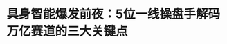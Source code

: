 <!DOCTYPE html>
<html lang="zh-CN">

<head>
    
<title>具身智能爆发前夜：5位一线操盘手解码万亿赛道的三大关键点_腾讯新闻</title>
<meta name="keywords" content="机器人,工业机器人,人形机器人,黄仁勋,智能,王光熙,操盘手,一线">
<meta name="description" content="图源：视觉中国      文丨雅萱       编辑丨叶锦言      出品丨深网·腾讯新闻小满工作室      “物理AI和机器人正在飞速发展，可能会成为规模最大的产业。一切的核心挑战跟之前类似：....">
<meta name="author" content="腾讯网">
<meta name="copyright" content="Copyright 1998 - 2025 Tencent. All Rights Reserved">
<meta property="og:type" content="news" />

<meta property="og:title" content="具身智能爆发前夜：5位一线操盘手解码万亿赛道的三大关键点_腾讯新闻" />
<meta property="og:description" content="图源：视觉中国      文丨雅萱       编辑丨叶锦言      出品丨深网·腾讯新闻小满工作室      “物理AI和机器人正在飞速发展，可能会成为规模最大的产业。一切的核心挑战跟之前类似：...." />
<meta property="og:url" content="https://news.qq.com/rain/a/20250516A05CB400" />
<meta property="og:image" content="https://inews.gtimg.com/om_ls/OwImk4WkJWl9ZkTPKts6xFQFGcUEDyzr08S1657XvaFCEAA_640330/0" />
<meta property="article:author" content="深网" />
<meta property="article:published_time" content="2025-05-16 14:26:45" />
<meta property="category" content="tech" />

<meta name="baidu-site-verification" content="jJeIJ5X7pP" />
    <meta charset="utf-8" />
<meta http-equiv="X-UA-Compatible" content="IE=Edge" />
<meta name="viewport" content="width=device-width, initial-scale=1, shrink-to-fit=no" />
<link rel="dns-prefetch" href="mat1.gtimg.com">
<link rel="dns-prefetch" href="i.news.qq.com">
<link rel="shortcut icon" href="https://mat1.gtimg.com/qqcdn/qqindex2021/favicon.ico">
<script nomodule="true" src="https://mat1.gtimg.com/qqcdn/qqindex2021/common-static/20240515201444/core3-37-1.min.js"></script>
<script>
  try {
    if (!window.IntersectionObserver) {
      var observerScript = document.createElement('script');
      observerScript.src = "https://mat1.gtimg.com/qqcdn/qqindex2021/common-static/20241024141058/intersection-observer-polyfill.js";
      document.head.appendChild(observerScript);
    }
  } catch (error) {}
</script>

<script>
  try {
    if (!Element.prototype.scrollTo) {
      var scrollScript = document.createElement('script');
      scrollScript.src = "https://mat1.gtimg.com/qqcdn/qqindex2021/common-static/20241025153001/scroll-behavior-polyfill.js";
      document.head.appendChild(scrollScript);
    }
  } catch (error) {}
</script>
<script>
  try {
    if ('scrollRestoration' in window.history) {
      window.history.scrollRestoration = 'manual';
    }
    window.isPcClient = Boolean(window.electron) && (
      window.navigator.userAgent.indexOf('pc-client') > 0 ||
      window.navigator.userAgent.indexOf('TencentNews') > 0
    );
  } catch {}
</script>
<script>
  try {
    if (window.isPcClient) {
      var bodyStyle = document.createElement('style');
      bodyStyle.innerText = 'body{ zoom: 0.95 }';
      document.head.appendChild(bodyStyle);
    }
  } catch {}
</script>
<script>
  window.DATA = {"url":"https://view.inews.qq.com/a/20250516A05CB400","article_id":"20250516A05CB400","article_type":"0","title":"具身智能爆发前夜：5位一线操盘手解码万亿赛道的三大关键点","desc":"图源：视觉中国      文丨雅萱       编辑丨叶锦言      出品丨深网·腾讯新闻小满工作室      “物理AI和机器人正在飞速发展，可能会成为规模最大的产业。一切的核心挑战跟之前类似：....","iNewsRecommendLevel":1,"abstract":"图源：视觉中国      文丨雅萱       编辑丨叶锦言      出品丨深网·腾讯新闻小满工作室      “物理AI和机器人正在飞速发展，可能会成为规模最大的产业。一切的核心挑战跟之前类似：....","catalog1":"tech","ad_channel_sign":"tech","introduction":"","media":"深网","media_id":"5157372","pubtime":"2025-05-16 14:26:45","comment_id":"8412303414","political":0,"cmsId":"20250516A05CB400","cms_id":"20250516A05CB400","closeAllAd":0,"closeAllFavorite":false,"originContent":{"directory":{"ai_list":[{"desc":"具身智能的发展与挑战","link":"AIPOS_0"},{"desc":"触觉感知的重要性","link":"AIPOS_1"},{"desc":"具身智能的市场前景","link":"AIPOS_2"},{"desc":"具身智能的发展阶段","link":"AIPOS_3"}],"enable":1,"list":null},"text":"\u003cdiv class=\"rich_media_content\"\u003e\u003cp style=\"text-align: center\"\u003e\u003cspan style=\"display: inline-block; max-width: 100%\" data-widget=\"image\"\u003e\u003c!--IMG_0--\u003e\u003cspan style=\"color: #999; display: block; font-size: 12px; line-height: 18px; text-align: center; word-wrap: break-word\"\u003e图源：视觉中国\u003c/span\u003e\u003c/span\u003e\u003c/p\u003e\u003csection style=\"background-color: rgb(255, 255, 255); color: rgba(0, 0, 0, 0.9); font-size: 17px; letter-spacing: 0.544px; margin: 0px; max-width: 100%; outline: 0px; padding: 0px; text-align: justify; text-wrap: wrap\" data-exeditor-arbitrary-box=\"wrap\"\u003e\u003csection style=\"background-color: transparent; color: rgb(34, 34, 34); letter-spacing: 0.544px; margin: 0px; max-width: 100%; outline: 0px; padding: 0px; text-align: center\" data-exeditor-arbitrary-box=\"wrap\"\u003e\u003cp style=\"text-align: justify\"\u003e文丨雅萱  \u003c/p\u003e\u003cp style=\"text-align: justify\"\u003e编辑丨叶锦言\u003c/p\u003e\u003cp style=\"text-align: justify\"\u003e出品丨深网·腾讯新闻小满工作室\u003c/p\u003e\u003c/section\u003e\u003cp style=\"text-align: justify\"\u003e\u003c/p\u003e\u003cp style=\"text-align: justify\"\u003e“物理AI和机器人正在飞速发展，可能会成为规模最大的产业。一切的核心挑战跟之前类似：数据从哪来、模型架构是什么、以及如何做扩展（scaling）。”英伟达CEO黄仁勋在GTC2025年度技术大会上再次将机器人作为重点进行阐述。\u003c/p\u003e\u003c/section\u003e\u003cp style=\"text-align: justify\"\u003e此前，马斯克在今年3月透露，特斯拉已在弗里蒙特工厂的试点产线上生产擎天柱（Optimus）机器人，今年的生产目标是制造5000台Optimus。\u003c/p\u003e\u003cp style=\"text-align: justify\"\u003e而在国内，“\u003c!--VERTICAL_CARD_BEGIN_0--\u003e具身智能\u003c!--VERTICAL_CARD_END_0--\u003e”首次被写入政府工作报告；在融资层面，有数据显示，截至3月26日，我国具身智能领域年内共发生投融资事件42起，投资金额共计42.21亿元。\u003c/p\u003e\u003cp style=\"text-align: justify\"\u003e戴盟机器人联合创始人与首席科学家王煜、黑芝麻智能CMO杨宇欣、星海图创始人CEO高继扬、逐际动力联合创始人COO 张力、联想集团副总裁、联想创投管理合伙人王光熙等在近日联想创新科技大会“具身智能与智能驾驶技术创新论坛”上，分享了他们对具身智能智能泛化、触觉感知、数据边际成本、场景落地等观点。\u003c!--MID_AD_0--\u003e\u003c!--EOP_0--\u003e\u003c/p\u003e\u003c!--MID_ARTICLE_AD_0--\u003e\u003c!--PARAGRAPH_0--\u003e\u003cp style=\"text-align: justify\"\u003e\u003cstrong\u003e\u003c!--AIPOS_0--\u003e具身智能最大的难点是操作\u003c/strong\u003e\u003c/p\u003e\u003cp style=\"text-align: justify\"\u003e人形机器人仅是具身智能的一个细分赛道，与传统的工业机器人和服务机器人相比，这一轮的人形机器人浪潮的重点不是机械化和自动化，而是智能泛化和通用人工智能。\u003c/p\u003e\u003cp style=\"text-align: justify\"\u003e除本体（硬件）外，具身智能还涉及数据、算法、算力等技术要素。王光熙阐述，“过去一年里，具身智能在数据采集方面已经不再局限于单一来源，而是融合了真实环境的数据、模拟仿真数据、视频等多种信息；在算法方面，除了模仿学习、强化学习、sim2real（从模拟到现实）等方法外，行业现在也开始尝试用端到端的大模型来驱动机器人学习和决策。”\u003c!--MID_AD_1--\u003e\u003c!--EOP_1--\u003e\u003c/p\u003e\u003c!--MID_ARTICLE_AD_1--\u003e\u003c!--PARAGRAPH_1--\u003e\u003cp style=\"text-align: justify\"\u003e“这些底层技术的发展，归根结底是要具身智能实现导航、移动、操作这些重要功能。”王光熙说。\u003c/p\u003e\u003cp style=\"text-align: justify\"\u003e在导航方面，目前行业的重点是打破传统的遥控操作方式，让机器人具备空间感知和自主规划的能力。在移动上，过去的人形机器人在复杂地形中保持高动态平衡是个难题，而今天在限定场景下的移动技术已经有了长足进步。\u003c/p\u003e\u003cp style=\"text-align: justify\"\u003e“操作是这一轮具身智能发展中最关键、最具挑战性的变量，与整个系统的智能化水平密切相关，但目前来看，它仍然是整个体系中最不成熟的部分。”王光熙判断。\u003c/p\u003e\u003cp style=\"text-align: justify\"\u003e首先，操作能力是机器人真正“动手干活”的核心，它不仅依赖于硬件设计，还需要算法、感知、控制等多方面的协同，是整个系统智能化水平的集中体现。\u003c/p\u003e\u003cp style=\"text-align: justify\"\u003e其次，与导航和移动等能力相比，目前具身智能在复杂环境中实现精细、灵活的操作仍是行业短板。整体来看，机器人在真实场景中完成多样化任务的能力还远未达到实用化、规模化水平。\u003c/p\u003e\u003cp style=\"text-align: justify\"\u003e最后，具身智能的操作能力需要有大量高质量的数据来训练智能系统，而现实中采集这些数据成本高、效率低。因此像跨维智能这样借助sim2real仿真技术生成训练数据，成为一种关键解决方案。\u003c/p\u003e\u003cp style=\"text-align: justify\"\u003e王光熙认为，下一阶段的具身智能将更多地采用端到端的大模型驱动，并有机会在特定的商业场景（TOB）中得到应用。比如，国内外头部具身智能企业纷纷尝试进入各大车厂做人机协同的POC（概念验证）。\u003c/p\u003e\u003cp style=\"text-align: justify\"\u003e在TOC端场景中，未来具身智能不仅要提高操作的泛化性，还要拆解复杂任务。“未来的具身智能将基于世界模型，发展出全面理解并交互物理世界的智能体（agent），这样我们才能迎来具身通用人工智能（\u003c!--VERTICAL_CARD_BEGIN_1--\u003eAGI\u003c!--VERTICAL_CARD_END_1--\u003e）与人类共同生活的新时代。”王光熙说。\u003c/p\u003e\u003cp style=\"text-align: justify\"\u003e\u003cstrong\u003e\u003c!--AIPOS_1--\u003e触觉感知是解锁操作能力的基础\u003c/strong\u003e\u003c/p\u003e\u003cp style=\"text-align: justify\"\u003e“人的运动和操作主要由大脑控制，其中最关键的器官是脸和手的协调。因此，对于机器人来说，拥有灵活的手部操作能力极为重要。人形机器人要想模仿人类的操作，基础就是具备灵巧手。”戴盟机器人联合创始人兼首席科学家王煜解释道。\u003c/p\u003e\u003cp style=\"text-align: justify\"\u003e王煜以电子产品的制造举例。电子产品制造前道工序高度自动化，但后道封装等环节仍需工人柔性处理，在这个过程中，工人依靠手指接触物体时的触感、力度和形变来完成精细操作。\u003c/p\u003e\u003cp style=\"text-align: justify\"\u003e因此，对人形机器人来说，获取触觉和力的信息非常关键。王煜认为，视触觉传感器是获取真实操作数据的重要硬件支持。“要获得真实的操作数据并不容易。我们可以通过手套和外骨骼来捕捉手部的运动数据，但如果要获取手部在操作时的触觉和力度信息，则需要依赖触觉传感器。”\u003c/p\u003e\u003cp style=\"text-align: justify\"\u003e黑芝麻智能CMO杨宇欣也认同传感器是具身智能发展的关键这一观点。“自动驾驶和具身智能本质上是一体两面。在端到端大模型的演进中，增加传感器的输入参数维度和输出指令维度就能实现从自动驾驶向具身智能的延伸。”\u003c/p\u003e\u003cp style=\"text-align: justify\"\u003e不过在杨宇欣看来，现在具身智能行业发展还处于早期，行业还在探索智能泛化的边界。\u003c/p\u003e\u003cp style=\"text-align: justify\"\u003e“行业普遍认为具身智能行业像2018年的智驾，我没有那么乐观，我觉得像2015年—2016年的智驾行业。在本体方面，具身智能很多关键零部件的技术边界探索还未完成，比如具身要实现不同数据的输入、传感器能力边界等。在算法和模型方面，现在具身智能的模型能否支撑所有数据输出输入、世界模式能否帮助具身真正解决问题，这都在探索中。”\u003c!--MID_AD_2--\u003e\u003c!--EOP_2--\u003e\u003c/p\u003e\u003c!--MID_ARTICLE_AD_2--\u003e\u003c!--PARAGRAPH_2--\u003e\u003cp style=\"text-align: justify\"\u003e对于目前不少车企和智驾公司入局具身智能领域，杨宇欣表示，鉴于当前机器人供应链与汽车行业高度重叠，一些车企涉足机器人领域在可预见的范围内。\u003c/p\u003e\u003cp style=\"text-align: justify\"\u003e“汽车行业的市场容量存在明显的上限，全球年销量约为8000万至1亿辆，这一数字很难实现进一步的增长。面对此现状，探索新的发展方向是必然选择。而机器人产业被视为下一个关键增长点，我们预测，在未来5到10年间，机器人的年需求量将是汽车行业的10倍。”\u003c/p\u003e\u003cp style=\"text-align: justify\"\u003e\u003cstrong\u003e\u003c!--AIPOS_2--\u003e具身智能是未来十年最大的一次科技革命\u003c/strong\u003e\u003c/p\u003e\u003cp style=\"text-align: justify\"\u003e在逐际动力联合创始人COO张力看来，具身智能是未来十年最大的一次科技革命，会像自动驾驶一样落地在具体场景中，但目前机器人更多应用的领域是四具：玩具、展具、教具和科研工具，真正作为行业应用工具比较少。\u003c/p\u003e\u003cp style=\"text-align: justify\"\u003e\u003c!--AIPOS_3--\u003e张力在现场从本体、小脑、大脑三个方面解析目前具身智能的发展阶段。\u003c/p\u003e\u003cp style=\"text-align: justify\"\u003e在本体方面，关节数量是机器人任务能力的物理基础，行业通常将身高1.5米以上的人形机器人定义为全尺寸机器人。然而，由于人形机器人越高，对算法和控制的要求也越高，目前市场上1.2米、1.3米及以下的小型机器人更为常见，全尺寸机器人的出货量相对较少。\u003c/p\u003e\u003cp style=\"text-align: justify\"\u003e在小脑方面，自从ChatGPT引发大语言模型热潮以来，机器人“学走路”的本事突飞猛进。通过强化学习等算法，机器人现在能快速适应如碎石路、斜坡等复杂地形。但目前大部分机器人的小脑能力主要体现在展具功能上。要在物理世界完成更多的任务需要在移动中的操作，比如推门、拉门、搬运东西等，这就对重心控制提出挑战。所以，现在具身对小脑的考验集中在大负载的运动控制能力上。\u003c!--MID_AD_3--\u003e\u003c!--EOP_3--\u003e\u003c/p\u003e\u003c!--MID_ARTICLE_AD_3--\u003e\u003c!--PARAGRAPH_3--\u003e\u003cp style=\"text-align: justify\"\u003e目前具身智能最大的挑战在于“大脑”——也就是控制它的算法和模型。\u003c/p\u003e\u003cp style=\"text-align: justify\"\u003e此外，具身智能行业都在思考一个问题：怎么用更少的数据，让机器人学会更多、更强的操作能力？星海图创始人兼CEO高继扬提出了一个关键衡量指标——学习新任务的边际成本。通俗点说，即每次教机器人做一件新事情，需要多少数据、花多少钱、费多少时间。\u003c/p\u003e\u003cp style=\"text-align: justify\"\u003e现阶段的具身智能产品在性能上主要体现在三个方面：速度、精度和泛化能力。其中，泛化能力是当前发展的重点，它指的是机器人能否把学到的能力应用到新的场景和任务中。而这种能力的提升，本质上遵循“Scaling Law”的过程。\u003c/p\u003e\u003cp style=\"text-align: justify\"\u003e高继扬举例说，现在机器人学一个新动作，大概需要200到300条数据。如果未来我们能在算法、模型和数据效率上取得突破，这个数字有没有可能降到50条、30条，甚至像人类一样只需要两三条示范数据就能掌握新技能，这正是降低“学习边际成本”的目标所在，也是推动机器人走向规模化落地的关键。\u003c!--MID_AD_4--\u003e\u003c!--EOP_4--\u003e\u003c/p\u003e\u003c!--MID_ARTICLE_AD_4--\u003e\u003c!--PARAGRAPH_4--\u003e\u003cdiv powered-by=\"qqnews_ex-editor\"\u003e\u003c/div\u003e\u003cstyle\u003e.rich_media_content{--news-tabel-th-night-color: #444444;--news-font-day-color: #333;--news-font-night-color: #d9d9d9;--news-bottom-distance: 22px}.rich_media_content p:not([data-exeditor-arbitrary-box=image-box]){letter-spacing:.5px;line-height:30px;margin-bottom:var(--news-bottom-distance);word-wrap:break-word}.rich_media_content{color:var(--news-font-day-color);font-size:18px}@media(prefers-color-scheme:dark){body:not([data-weui-theme=light]):not([dark-mode-disable=true]) .rich_media_content p:not([data-exeditor-arbitrary-box=image-box]){letter-spacing:.5px;line-height:30px;margin-bottom:var(--news-bottom-distance);word-wrap:break-word}body:not([data-weui-theme=light]):not([dark-mode-disable=true]) .rich_media_content{color:var(--news-font-night-color)}}.data_color_scheme_dark .rich_media_content p:not([data-exeditor-arbitrary-box=image-box]){letter-spacing:.5px;line-height:30px;margin-bottom:var(--news-bottom-distance);word-wrap:break-word}.data_color_scheme_dark .rich_media_content{color:var(--news-font-night-color)}.data_color_scheme_dark .rich_media_content{font-size:18px}.rich_media_content p[data-exeditor-arbitrary-box=image-box]{margin-bottom:11px}.rich_media_content\u003ediv:not(.qnt-video),.rich_media_content\u003esection{margin-bottom:var(--news-bottom-distance)}.rich_media_content hr{margin-bottom:var(--news-bottom-distance)}.rich_media_content .link_list{margin:0;margin-top:20px;min-height:0!important}.rich_media_content blockquote{background:#f9f9f9;border-left:6px solid #ccc;margin:1.5em 10px;padding:.5em 10px}.rich_media_content blockquote p{margin-bottom:0!important}.data_color_scheme_dark .rich_media_content blockquote{background:#323232}@media(prefers-color-scheme:dark){body:not([data-weui-theme=light]):not([dark-mode-disable=true]) .rich_media_content blockquote{background:#323232}}.rich_media_content ol[data-ex-list]{--ol-start: 1;--ol-list-style-type: decimal;list-style-type:none;counter-reset:olCounter calc(var(--ol-start,1) - 1);position:relative}.rich_media_content ol[data-ex-list]\u003eli\u003e:first-child::before{content:counter(olCounter,var(--ol-list-style-type)) '. ';counter-increment:olCounter;font-variant-numeric:tabular-nums;display:inline-block}.rich_media_content ul[data-ex-list]{--ul-list-style-type: circle;list-style-type:none;position:relative}.rich_media_content ul[data-ex-list].nonUnicode-list-style-type\u003eli\u003e:first-child::before{content:var(--ul-list-style-type) ' ';font-variant-numeric:tabular-nums;display:inline-block;transform:scale(0.5)}.rich_media_content ul[data-ex-list].unicode-list-style-type\u003eli\u003e:first-child::before{content:var(--ul-list-style-type) ' ';font-variant-numeric:tabular-nums;display:inline-block;transform:scale(0.8)}.rich_media_content ol:not([data-ex-list]){padding-left:revert}.rich_media_content ul:not([data-ex-list]){padding-left:revert}.rich_media_content table{display:table;border-collapse:collapse;margin-bottom:var(--news-bottom-distance)}.rich_media_content table th,.rich_media_content table td{word-wrap:break-word;border:1px solid #ddd;white-space:nowrap;padding:2px 5px}.rich_media_content table th{font-weight:700;background-color:#f0f0f0;text-align:left}.rich_media_content table p{margin-bottom:0!important}.data_color_scheme_dark .rich_media_content table th{background:var(--news-tabel-th-night-color)}@media(prefers-color-scheme:dark){body:not([data-weui-theme=light]):not([dark-mode-disable=true]) .rich_media_content table th{background:var(--news-tabel-th-night-color)}}.rich_media_content .qqnews_image_desc,.rich_media_content p[type=om-image-desc]{line-height:20px!important;text-align:center!important;font-size:14px!important;color:#666!important}.rich_media_content div[data-exeditor-arbitrary-box=wrap]:not([data-exeditor-arbitrary-box-special-style]){max-width:100%}.rich_media_content .qqnews-content{--wmfont: 0;--wmcolor: transparent;font-size:var(--wmfont);color:var(--wmcolor);line-height:var(--wmfont)!important;margin-bottom:var(--wmfont)!important}.rich_media_content .qqnews_sign_emphasis{background:#f7f7f7}.rich_media_content .qqnews_sign_emphasis ol{word-wrap:break-word;border:none;color:#5c5c5c;line-height:28px;list-style:none;margin:14px 0 6px;padding:16px 15px 4px}.rich_media_content .qqnews_sign_emphasis p{margin-bottom:12px!important}.rich_media_content .qqnews_sign_emphasis ol\u003eli\u003ep{padding-left:30px}.rich_media_content .qqnews_sign_emphasis ol\u003eli{list-style:none}.rich_media_content .qqnews_sign_emphasis ol\u003eli\u003ep:first-child::before{margin-left:-30px;content:counter(olCounter,decimal) ''!important;counter-increment:olCounter!important;font-variant-numeric:tabular-nums!important;background:#37f;border-radius:2px;color:#fff;font-size:15px;font-style:normal;text-align:center;line-height:18px;width:18px;height:18px;margin-right:12px;position:relative;top:-1px}.data_color_scheme_dark .rich_media_content .qqnews_sign_emphasis{background:#262626}.data_color_scheme_dark .rich_media_content .qqnews_sign_emphasis ol\u003eli\u003ep{color:#a9a9a9}@media(prefers-color-scheme:dark){body:not([data-weui-theme=light]):not([dark-mode-disable=true]) .rich_media_content .qqnews_sign_emphasis{background:#262626}body:not([data-weui-theme=light]):not([dark-mode-disable=true]) .rich_media_content .qqnews_sign_emphasis ol\u003eli\u003ep{color:#a9a9a9}}.rich_media_content h1,.rich_media_content h2,.rich_media_content h3,.rich_media_content h4,.rich_media_content h5,.rich_media_content h6{margin-bottom:var(--news-bottom-distance);font-weight:700}.rich_media_content h1{font-size:20px}.rich_media_content h2,.rich_media_content h3{font-size:19px}.rich_media_content h4,.rich_media_content h5,.rich_media_content h6{font-size:18px}.rich_media_content li:empty{display:none}.rich_media_content ul,.rich_media_content ol{margin-bottom:var(--news-bottom-distance)}.rich_media_content div\u003ep:only-child{margin-bottom:0!important}.rich_media_content .cms-cke-widget-title-wrap p{margin-bottom:0!important}\u003c/style\u003e\u003c/div\u003e","version":"v2"},"originAttribute":{"IMG_0":{"bigOrigUrl":"https://inews.gtimg.com/news_bt/ODFCA1OsbPgT3DcljBSyqxUaIfh4cGUH8pr8-HkeYIIU4AA/0","compressUrl":"https://inews.gtimg.com/news_bt/ODFCA1OsbPgT3DcljBSyqxUaIfh4cGUH8pr8-HkeYIIU4AA/641","desc":"","fullPic":"1","height":441,"imgurl0":"https://inews.gtimg.com/news_bt/ODFCA1OsbPgT3DcljBSyqxUaIfh4cGUH8pr8-HkeYIIU4AA/0","imgurl1000":"https://inews.gtimg.com/news_bt/ODFCA1OsbPgT3DcljBSyqxUaIfh4cGUH8pr8-HkeYIIU4AA/1000","islong":0,"origUrl":"https://inews.gtimg.com/news_bt/ODFCA1OsbPgT3DcljBSyqxUaIfh4cGUH8pr8-HkeYIIU4AA/1000","size":1977,"style":"display: inline-block; max-width: 100%; width: 100%","thumb":"https://inews.gtimg.com/news_bt/ODFCA1OsbPgT3DcljBSyqxUaIfh4cGUH8pr8-HkeYIIU4AA_181x181s/0","url":"https://inews.gtimg.com/news_bt/ODFCA1OsbPgT3DcljBSyqxUaIfh4cGUH8pr8-HkeYIIU4AA/641","width":641},"VERTICAL_CARD_BEGIN_0":{"a_version":"21_android_7.4.57","desc":"具身智能","detail_url":"qqnews://article_9528?act=ai_chat\u0026vertical_card_type=ai\u0026vertical_card_desc=%E5%85%B7%E8%BA%AB%E6%99%BA%E8%83%BD\u0026a_version=21_android_7.4.57\u0026i_version=11.0_qqnews_7.4.70","i_version":"11.0_qqnews_7.4.70","previous_context":"年度技术大会上再次将机器人作为重点进行阐述。此前，马斯克在今年3月透露，特斯拉已在弗里蒙特工厂的试点产线上生产擎天柱（Optimus）机器人，今年的生产目标是制造5000台Optimus。而在国内，“","subsequent_context":"”首次被写入政府工作报告；在融资层面，有数据显示，截至3月26日，我国具身智能领域年内共发生投融资事件42起，投资金额共计42.21亿元。戴盟机器人联合创始人与首席科学家王煜、黑芝麻智能CMO杨宇欣、","type":"ai","url":"qqnews://article_9528?act=ai_chat\u0026vertical_card_type=ai\u0026vertical_card_desc=%E5%85%B7%E8%BA%AB%E6%99%BA%E8%83%BD\u0026jumpinfo=%7B%22scene%22%3A%22algo_scribe_words%22%2C%22sentence%22%3A%22%E5%85%B7%E8%BA%AB%E6%99%BA%E8%83%BD%22%2C%22sentenceContext%22%3A%22%E5%B9%B4%E5%BA%A6%E6%8A%80%E6%9C%AF%E5%A4%A7%E4%BC%9A%E4%B8%8A%E5%86%8D%E6%AC%A1%E5%B0%86%E6%9C%BA%E5%99%A8%E4%BA%BA%E4%BD%9C%E4%B8%BA%E9%87%8D%E7%82%B9%E8%BF%9B%E8%A1%8C%E9%98%90%E8%BF%B0%E3%80%82%E6%AD%A4%E5%89%8D%EF%BC%8C%E9%A9%AC%E6%96%AF%E5%85%8B%E5%9C%A8%E4%BB%8A%E5%B9%B43%E6%9C%88%E9%80%8F%E9%9C%B2%EF%BC%8C%E7%89%B9%E6%96%AF%E6%8B%89%E5%B7%B2%E5%9C%A8%E5%BC%97%E9%87%8C%E8%92%99%E7%89%B9%E5%B7%A5%E5%8E%82%E7%9A%84%E8%AF%95%E7%82%B9%E4%BA%A7%E7%BA%BF%E4%B8%8A%E7%94%9F%E4%BA%A7%E6%93%8E%E5%A4%A9%E6%9F%B1%EF%BC%88Optimus%EF%BC%89%E6%9C%BA%E5%99%A8%E4%BA%BA%EF%BC%8C%E4%BB%8A%E5%B9%B4%E7%9A%84%E7%94%9F%E4%BA%A7%E7%9B%AE%E6%A0%87%E6%98%AF%E5%88%B6%E9%80%A05000%E5%8F%B0Optimus%E3%80%82%E8%80%8C%E5%9C%A8%E5%9B%BD%E5%86%85%EF%BC%8C%E2%80%9C%7B%E5%85%B7%E8%BA%AB%E6%99%BA%E8%83%BD%7D%E2%80%9D%E9%A6%96%E6%AC%A1%E8%A2%AB%E5%86%99%E5%85%A5%E6%94%BF%E5%BA%9C%E5%B7%A5%E4%BD%9C%E6%8A%A5%E5%91%8A%EF%BC%9B%E5%9C%A8%E8%9E%8D%E8%B5%84%E5%B1%82%E9%9D%A2%EF%BC%8C%E6%9C%89%E6%95%B0%E6%8D%AE%E6%98%BE%E7%A4%BA%EF%BC%8C%E6%88%AA%E8%87%B33%E6%9C%8826%E6%97%A5%EF%BC%8C%E6%88%91%E5%9B%BD%E5%85%B7%E8%BA%AB%E6%99%BA%E8%83%BD%E9%A2%86%E5%9F%9F%E5%B9%B4%E5%86%85%E5%85%B1%E5%8F%91%E7%94%9F%E6%8A%95%E8%9E%8D%E8%B5%84%E4%BA%8B%E4%BB%B642%E8%B5%B7%EF%BC%8C%E6%8A%95%E8%B5%84%E9%87%91%E9%A2%9D%E5%85%B1%E8%AE%A142.21%E4%BA%BF%E5%85%83%E3%80%82%E6%88%B4%E7%9B%9F%E6%9C%BA%E5%99%A8%E4%BA%BA%E8%81%94%E5%90%88%E5%88%9B%E5%A7%8B%E4%BA%BA%E4%B8%8E%E9%A6%96%E5%B8%AD%E7%A7%91%E5%AD%A6%E5%AE%B6%E7%8E%8B%E7%85%9C%E3%80%81%E9%BB%91%E8%8A%9D%E9%BA%BB%E6%99%BA%E8%83%BDCMO%E6%9D%A8%E5%AE%87%E6%AC%A3%E3%80%81%22%2C%22source%22%3A%22article_sharepage_scribewords%22%7D","urls":{"qqcom":{"pc_url":"qqnews://article_9528?act=ai_chat\u0026vertical_card_type=ai\u0026vertical_card_desc=%E5%85%B7%E8%BA%AB%E6%99%BA%E8%83%BD\u0026jumpinfo=%7B%22scene%22%3A%22algo_scribe_words%22%2C%22sentence%22%3A%22%E5%85%B7%E8%BA%AB%E6%99%BA%E8%83%BD%22%2C%22sentenceContext%22%3A%22%E5%B9%B4%E5%BA%A6%E6%8A%80%E6%9C%AF%E5%A4%A7%E4%BC%9A%E4%B8%8A%E5%86%8D%E6%AC%A1%E5%B0%86%E6%9C%BA%E5%99%A8%E4%BA%BA%E4%BD%9C%E4%B8%BA%E9%87%8D%E7%82%B9%E8%BF%9B%E8%A1%8C%E9%98%90%E8%BF%B0%E3%80%82%E6%AD%A4%E5%89%8D%EF%BC%8C%E9%A9%AC%E6%96%AF%E5%85%8B%E5%9C%A8%E4%BB%8A%E5%B9%B43%E6%9C%88%E9%80%8F%E9%9C%B2%EF%BC%8C%E7%89%B9%E6%96%AF%E6%8B%89%E5%B7%B2%E5%9C%A8%E5%BC%97%E9%87%8C%E8%92%99%E7%89%B9%E5%B7%A5%E5%8E%82%E7%9A%84%E8%AF%95%E7%82%B9%E4%BA%A7%E7%BA%BF%E4%B8%8A%E7%94%9F%E4%BA%A7%E6%93%8E%E5%A4%A9%E6%9F%B1%EF%BC%88Optimus%EF%BC%89%E6%9C%BA%E5%99%A8%E4%BA%BA%EF%BC%8C%E4%BB%8A%E5%B9%B4%E7%9A%84%E7%94%9F%E4%BA%A7%E7%9B%AE%E6%A0%87%E6%98%AF%E5%88%B6%E9%80%A05000%E5%8F%B0Optimus%E3%80%82%E8%80%8C%E5%9C%A8%E5%9B%BD%E5%86%85%EF%BC%8C%E2%80%9C%7B%E5%85%B7%E8%BA%AB%E6%99%BA%E8%83%BD%7D%E2%80%9D%E9%A6%96%E6%AC%A1%E8%A2%AB%E5%86%99%E5%85%A5%E6%94%BF%E5%BA%9C%E5%B7%A5%E4%BD%9C%E6%8A%A5%E5%91%8A%EF%BC%9B%E5%9C%A8%E8%9E%8D%E8%B5%84%E5%B1%82%E9%9D%A2%EF%BC%8C%E6%9C%89%E6%95%B0%E6%8D%AE%E6%98%BE%E7%A4%BA%EF%BC%8C%E6%88%AA%E8%87%B33%E6%9C%8826%E6%97%A5%EF%BC%8C%E6%88%91%E5%9B%BD%E5%85%B7%E8%BA%AB%E6%99%BA%E8%83%BD%E9%A2%86%E5%9F%9F%E5%B9%B4%E5%86%85%E5%85%B1%E5%8F%91%E7%94%9F%E6%8A%95%E8%9E%8D%E8%B5%84%E4%BA%8B%E4%BB%B642%E8%B5%B7%EF%BC%8C%E6%8A%95%E8%B5%84%E9%87%91%E9%A2%9D%E5%85%B1%E8%AE%A142.21%E4%BA%BF%E5%85%83%E3%80%82%E6%88%B4%E7%9B%9F%E6%9C%BA%E5%99%A8%E4%BA%BA%E8%81%94%E5%90%88%E5%88%9B%E5%A7%8B%E4%BA%BA%E4%B8%8E%E9%A6%96%E5%B8%AD%E7%A7%91%E5%AD%A6%E5%AE%B6%E7%8E%8B%E7%85%9C%E3%80%81%E9%BB%91%E8%8A%9D%E9%BA%BB%E6%99%BA%E8%83%BDCMO%E6%9D%A8%E5%AE%87%E6%AC%A3%E3%80%81%22%2C%22source%22%3A%22article_sharepage_scribewords%22%7D"},"web":{"h5_url":"qqnews://article_9528?act=ai_chat\u0026vertical_card_type=ai\u0026vertical_card_desc=%E5%85%B7%E8%BA%AB%E6%99%BA%E8%83%BD\u0026jumpinfo=%7B%22scene%22%3A%22algo_scribe_words%22%2C%22sentence%22%3A%22%E5%85%B7%E8%BA%AB%E6%99%BA%E8%83%BD%22%2C%22sentenceContext%22%3A%22%E5%B9%B4%E5%BA%A6%E6%8A%80%E6%9C%AF%E5%A4%A7%E4%BC%9A%E4%B8%8A%E5%86%8D%E6%AC%A1%E5%B0%86%E6%9C%BA%E5%99%A8%E4%BA%BA%E4%BD%9C%E4%B8%BA%E9%87%8D%E7%82%B9%E8%BF%9B%E8%A1%8C%E9%98%90%E8%BF%B0%E3%80%82%E6%AD%A4%E5%89%8D%EF%BC%8C%E9%A9%AC%E6%96%AF%E5%85%8B%E5%9C%A8%E4%BB%8A%E5%B9%B43%E6%9C%88%E9%80%8F%E9%9C%B2%EF%BC%8C%E7%89%B9%E6%96%AF%E6%8B%89%E5%B7%B2%E5%9C%A8%E5%BC%97%E9%87%8C%E8%92%99%E7%89%B9%E5%B7%A5%E5%8E%82%E7%9A%84%E8%AF%95%E7%82%B9%E4%BA%A7%E7%BA%BF%E4%B8%8A%E7%94%9F%E4%BA%A7%E6%93%8E%E5%A4%A9%E6%9F%B1%EF%BC%88Optimus%EF%BC%89%E6%9C%BA%E5%99%A8%E4%BA%BA%EF%BC%8C%E4%BB%8A%E5%B9%B4%E7%9A%84%E7%94%9F%E4%BA%A7%E7%9B%AE%E6%A0%87%E6%98%AF%E5%88%B6%E9%80%A05000%E5%8F%B0Optimus%E3%80%82%E8%80%8C%E5%9C%A8%E5%9B%BD%E5%86%85%EF%BC%8C%E2%80%9C%7B%E5%85%B7%E8%BA%AB%E6%99%BA%E8%83%BD%7D%E2%80%9D%E9%A6%96%E6%AC%A1%E8%A2%AB%E5%86%99%E5%85%A5%E6%94%BF%E5%BA%9C%E5%B7%A5%E4%BD%9C%E6%8A%A5%E5%91%8A%EF%BC%9B%E5%9C%A8%E8%9E%8D%E8%B5%84%E5%B1%82%E9%9D%A2%EF%BC%8C%E6%9C%89%E6%95%B0%E6%8D%AE%E6%98%BE%E7%A4%BA%EF%BC%8C%E6%88%AA%E8%87%B33%E6%9C%8826%E6%97%A5%EF%BC%8C%E6%88%91%E5%9B%BD%E5%85%B7%E8%BA%AB%E6%99%BA%E8%83%BD%E9%A2%86%E5%9F%9F%E5%B9%B4%E5%86%85%E5%85%B1%E5%8F%91%E7%94%9F%E6%8A%95%E8%9E%8D%E8%B5%84%E4%BA%8B%E4%BB%B642%E8%B5%B7%EF%BC%8C%E6%8A%95%E8%B5%84%E9%87%91%E9%A2%9D%E5%85%B1%E8%AE%A142.21%E4%BA%BF%E5%85%83%E3%80%82%E6%88%B4%E7%9B%9F%E6%9C%BA%E5%99%A8%E4%BA%BA%E8%81%94%E5%90%88%E5%88%9B%E5%A7%8B%E4%BA%BA%E4%B8%8E%E9%A6%96%E5%B8%AD%E7%A7%91%E5%AD%A6%E5%AE%B6%E7%8E%8B%E7%85%9C%E3%80%81%E9%BB%91%E8%8A%9D%E9%BA%BB%E6%99%BA%E8%83%BDCMO%E6%9D%A8%E5%AE%87%E6%AC%A3%E3%80%81%22%2C%22source%22%3A%22article_sharepage_scribewords%22%7D"}}},"VERTICAL_CARD_BEGIN_1":{"a_version":"21_android_7.4.57","desc":"AGI","detail_url":"qqnews://article_9528?act=ai_chat\u0026vertical_card_type=ai\u0026vertical_card_desc=AGI\u0026a_version=21_android_7.4.57\u0026i_version=11.0_qqnews_7.4.70","i_version":"11.0_qqnews_7.4.70","previous_context":"念验证）。在TOC端场景中，未来具身智能不仅要提高操作的泛化性，还要拆解复杂任务。“未来的具身智能将基于世界模型，发展出全面理解并交互物理世界的智能体（agent），这样我们才能迎来具身通用人工智能（","subsequent_context":"）与人类共同生活的新时代。”王光熙说。触觉感知是解锁操作能力的基础“人的运动和操作主要由大脑控制，其中最关键的器官是脸和手的协调。因此，对于机器人来说，拥有灵活的手部操作能力极为重要。人形机器人要想模","type":"ai","url":"qqnews://article_9528?act=ai_chat\u0026vertical_card_type=ai\u0026vertical_card_desc=AGI\u0026jumpinfo=%7B%22scene%22%3A%22algo_scribe_words%22%2C%22sentence%22%3A%22AGI%22%2C%22sentenceContext%22%3A%22%E5%BF%B5%E9%AA%8C%E8%AF%81%EF%BC%89%E3%80%82%E5%9C%A8TOC%E7%AB%AF%E5%9C%BA%E6%99%AF%E4%B8%AD%EF%BC%8C%E6%9C%AA%E6%9D%A5%E5%85%B7%E8%BA%AB%E6%99%BA%E8%83%BD%E4%B8%8D%E4%BB%85%E8%A6%81%E6%8F%90%E9%AB%98%E6%93%8D%E4%BD%9C%E7%9A%84%E6%B3%9B%E5%8C%96%E6%80%A7%EF%BC%8C%E8%BF%98%E8%A6%81%E6%8B%86%E8%A7%A3%E5%A4%8D%E6%9D%82%E4%BB%BB%E5%8A%A1%E3%80%82%E2%80%9C%E6%9C%AA%E6%9D%A5%E7%9A%84%E5%85%B7%E8%BA%AB%E6%99%BA%E8%83%BD%E5%B0%86%E5%9F%BA%E4%BA%8E%E4%B8%96%E7%95%8C%E6%A8%A1%E5%9E%8B%EF%BC%8C%E5%8F%91%E5%B1%95%E5%87%BA%E5%85%A8%E9%9D%A2%E7%90%86%E8%A7%A3%E5%B9%B6%E4%BA%A4%E4%BA%92%E7%89%A9%E7%90%86%E4%B8%96%E7%95%8C%E7%9A%84%E6%99%BA%E8%83%BD%E4%BD%93%EF%BC%88agent%EF%BC%89%EF%BC%8C%E8%BF%99%E6%A0%B7%E6%88%91%E4%BB%AC%E6%89%8D%E8%83%BD%E8%BF%8E%E6%9D%A5%E5%85%B7%E8%BA%AB%E9%80%9A%E7%94%A8%E4%BA%BA%E5%B7%A5%E6%99%BA%E8%83%BD%EF%BC%88%7BAGI%7D%EF%BC%89%E4%B8%8E%E4%BA%BA%E7%B1%BB%E5%85%B1%E5%90%8C%E7%94%9F%E6%B4%BB%E7%9A%84%E6%96%B0%E6%97%B6%E4%BB%A3%E3%80%82%E2%80%9D%E7%8E%8B%E5%85%89%E7%86%99%E8%AF%B4%E3%80%82%E8%A7%A6%E8%A7%89%E6%84%9F%E7%9F%A5%E6%98%AF%E8%A7%A3%E9%94%81%E6%93%8D%E4%BD%9C%E8%83%BD%E5%8A%9B%E7%9A%84%E5%9F%BA%E7%A1%80%E2%80%9C%E4%BA%BA%E7%9A%84%E8%BF%90%E5%8A%A8%E5%92%8C%E6%93%8D%E4%BD%9C%E4%B8%BB%E8%A6%81%E7%94%B1%E5%A4%A7%E8%84%91%E6%8E%A7%E5%88%B6%EF%BC%8C%E5%85%B6%E4%B8%AD%E6%9C%80%E5%85%B3%E9%94%AE%E7%9A%84%E5%99%A8%E5%AE%98%E6%98%AF%E8%84%B8%E5%92%8C%E6%89%8B%E7%9A%84%E5%8D%8F%E8%B0%83%E3%80%82%E5%9B%A0%E6%AD%A4%EF%BC%8C%E5%AF%B9%E4%BA%8E%E6%9C%BA%E5%99%A8%E4%BA%BA%E6%9D%A5%E8%AF%B4%EF%BC%8C%E6%8B%A5%E6%9C%89%E7%81%B5%E6%B4%BB%E7%9A%84%E6%89%8B%E9%83%A8%E6%93%8D%E4%BD%9C%E8%83%BD%E5%8A%9B%E6%9E%81%E4%B8%BA%E9%87%8D%E8%A6%81%E3%80%82%E4%BA%BA%E5%BD%A2%E6%9C%BA%E5%99%A8%E4%BA%BA%E8%A6%81%E6%83%B3%E6%A8%A1%22%2C%22source%22%3A%22article_sharepage_scribewords%22%7D","urls":{"qqcom":{"pc_url":"qqnews://article_9528?act=ai_chat\u0026vertical_card_type=ai\u0026vertical_card_desc=AGI\u0026jumpinfo=%7B%22scene%22%3A%22algo_scribe_words%22%2C%22sentence%22%3A%22AGI%22%2C%22sentenceContext%22%3A%22%E5%BF%B5%E9%AA%8C%E8%AF%81%EF%BC%89%E3%80%82%E5%9C%A8TOC%E7%AB%AF%E5%9C%BA%E6%99%AF%E4%B8%AD%EF%BC%8C%E6%9C%AA%E6%9D%A5%E5%85%B7%E8%BA%AB%E6%99%BA%E8%83%BD%E4%B8%8D%E4%BB%85%E8%A6%81%E6%8F%90%E9%AB%98%E6%93%8D%E4%BD%9C%E7%9A%84%E6%B3%9B%E5%8C%96%E6%80%A7%EF%BC%8C%E8%BF%98%E8%A6%81%E6%8B%86%E8%A7%A3%E5%A4%8D%E6%9D%82%E4%BB%BB%E5%8A%A1%E3%80%82%E2%80%9C%E6%9C%AA%E6%9D%A5%E7%9A%84%E5%85%B7%E8%BA%AB%E6%99%BA%E8%83%BD%E5%B0%86%E5%9F%BA%E4%BA%8E%E4%B8%96%E7%95%8C%E6%A8%A1%E5%9E%8B%EF%BC%8C%E5%8F%91%E5%B1%95%E5%87%BA%E5%85%A8%E9%9D%A2%E7%90%86%E8%A7%A3%E5%B9%B6%E4%BA%A4%E4%BA%92%E7%89%A9%E7%90%86%E4%B8%96%E7%95%8C%E7%9A%84%E6%99%BA%E8%83%BD%E4%BD%93%EF%BC%88agent%EF%BC%89%EF%BC%8C%E8%BF%99%E6%A0%B7%E6%88%91%E4%BB%AC%E6%89%8D%E8%83%BD%E8%BF%8E%E6%9D%A5%E5%85%B7%E8%BA%AB%E9%80%9A%E7%94%A8%E4%BA%BA%E5%B7%A5%E6%99%BA%E8%83%BD%EF%BC%88%7BAGI%7D%EF%BC%89%E4%B8%8E%E4%BA%BA%E7%B1%BB%E5%85%B1%E5%90%8C%E7%94%9F%E6%B4%BB%E7%9A%84%E6%96%B0%E6%97%B6%E4%BB%A3%E3%80%82%E2%80%9D%E7%8E%8B%E5%85%89%E7%86%99%E8%AF%B4%E3%80%82%E8%A7%A6%E8%A7%89%E6%84%9F%E7%9F%A5%E6%98%AF%E8%A7%A3%E9%94%81%E6%93%8D%E4%BD%9C%E8%83%BD%E5%8A%9B%E7%9A%84%E5%9F%BA%E7%A1%80%E2%80%9C%E4%BA%BA%E7%9A%84%E8%BF%90%E5%8A%A8%E5%92%8C%E6%93%8D%E4%BD%9C%E4%B8%BB%E8%A6%81%E7%94%B1%E5%A4%A7%E8%84%91%E6%8E%A7%E5%88%B6%EF%BC%8C%E5%85%B6%E4%B8%AD%E6%9C%80%E5%85%B3%E9%94%AE%E7%9A%84%E5%99%A8%E5%AE%98%E6%98%AF%E8%84%B8%E5%92%8C%E6%89%8B%E7%9A%84%E5%8D%8F%E8%B0%83%E3%80%82%E5%9B%A0%E6%AD%A4%EF%BC%8C%E5%AF%B9%E4%BA%8E%E6%9C%BA%E5%99%A8%E4%BA%BA%E6%9D%A5%E8%AF%B4%EF%BC%8C%E6%8B%A5%E6%9C%89%E7%81%B5%E6%B4%BB%E7%9A%84%E6%89%8B%E9%83%A8%E6%93%8D%E4%BD%9C%E8%83%BD%E5%8A%9B%E6%9E%81%E4%B8%BA%E9%87%8D%E8%A6%81%E3%80%82%E4%BA%BA%E5%BD%A2%E6%9C%BA%E5%99%A8%E4%BA%BA%E8%A6%81%E6%83%B3%E6%A8%A1%22%2C%22source%22%3A%22article_sharepage_scribewords%22%7D"},"web":{"h5_url":"qqnews://article_9528?act=ai_chat\u0026vertical_card_type=ai\u0026vertical_card_desc=AGI\u0026jumpinfo=%7B%22scene%22%3A%22algo_scribe_words%22%2C%22sentence%22%3A%22AGI%22%2C%22sentenceContext%22%3A%22%E5%BF%B5%E9%AA%8C%E8%AF%81%EF%BC%89%E3%80%82%E5%9C%A8TOC%E7%AB%AF%E5%9C%BA%E6%99%AF%E4%B8%AD%EF%BC%8C%E6%9C%AA%E6%9D%A5%E5%85%B7%E8%BA%AB%E6%99%BA%E8%83%BD%E4%B8%8D%E4%BB%85%E8%A6%81%E6%8F%90%E9%AB%98%E6%93%8D%E4%BD%9C%E7%9A%84%E6%B3%9B%E5%8C%96%E6%80%A7%EF%BC%8C%E8%BF%98%E8%A6%81%E6%8B%86%E8%A7%A3%E5%A4%8D%E6%9D%82%E4%BB%BB%E5%8A%A1%E3%80%82%E2%80%9C%E6%9C%AA%E6%9D%A5%E7%9A%84%E5%85%B7%E8%BA%AB%E6%99%BA%E8%83%BD%E5%B0%86%E5%9F%BA%E4%BA%8E%E4%B8%96%E7%95%8C%E6%A8%A1%E5%9E%8B%EF%BC%8C%E5%8F%91%E5%B1%95%E5%87%BA%E5%85%A8%E9%9D%A2%E7%90%86%E8%A7%A3%E5%B9%B6%E4%BA%A4%E4%BA%92%E7%89%A9%E7%90%86%E4%B8%96%E7%95%8C%E7%9A%84%E6%99%BA%E8%83%BD%E4%BD%93%EF%BC%88agent%EF%BC%89%EF%BC%8C%E8%BF%99%E6%A0%B7%E6%88%91%E4%BB%AC%E6%89%8D%E8%83%BD%E8%BF%8E%E6%9D%A5%E5%85%B7%E8%BA%AB%E9%80%9A%E7%94%A8%E4%BA%BA%E5%B7%A5%E6%99%BA%E8%83%BD%EF%BC%88%7BAGI%7D%EF%BC%89%E4%B8%8E%E4%BA%BA%E7%B1%BB%E5%85%B1%E5%90%8C%E7%94%9F%E6%B4%BB%E7%9A%84%E6%96%B0%E6%97%B6%E4%BB%A3%E3%80%82%E2%80%9D%E7%8E%8B%E5%85%89%E7%86%99%E8%AF%B4%E3%80%82%E8%A7%A6%E8%A7%89%E6%84%9F%E7%9F%A5%E6%98%AF%E8%A7%A3%E9%94%81%E6%93%8D%E4%BD%9C%E8%83%BD%E5%8A%9B%E7%9A%84%E5%9F%BA%E7%A1%80%E2%80%9C%E4%BA%BA%E7%9A%84%E8%BF%90%E5%8A%A8%E5%92%8C%E6%93%8D%E4%BD%9C%E4%B8%BB%E8%A6%81%E7%94%B1%E5%A4%A7%E8%84%91%E6%8E%A7%E5%88%B6%EF%BC%8C%E5%85%B6%E4%B8%AD%E6%9C%80%E5%85%B3%E9%94%AE%E7%9A%84%E5%99%A8%E5%AE%98%E6%98%AF%E8%84%B8%E5%92%8C%E6%89%8B%E7%9A%84%E5%8D%8F%E8%B0%83%E3%80%82%E5%9B%A0%E6%AD%A4%EF%BC%8C%E5%AF%B9%E4%BA%8E%E6%9C%BA%E5%99%A8%E4%BA%BA%E6%9D%A5%E8%AF%B4%EF%BC%8C%E6%8B%A5%E6%9C%89%E7%81%B5%E6%B4%BB%E7%9A%84%E6%89%8B%E9%83%A8%E6%93%8D%E4%BD%9C%E8%83%BD%E5%8A%9B%E6%9E%81%E4%B8%BA%E9%87%8D%E8%A6%81%E3%80%82%E4%BA%BA%E5%BD%A2%E6%9C%BA%E5%99%A8%E4%BA%BA%E8%A6%81%E6%83%B3%E6%A8%A1%22%2C%22source%22%3A%22article_sharepage_scribewords%22%7D"}}},"VERTICAL_CARD_END_0":{"show_type":"6"},"VERTICAL_CARD_END_1":{"show_type":"6"}},"selfDeclare":{},"userAddress":"北京","card":{"chlid":"5157372","chlname":"深网","desc":"腾讯新闻出品栏目，关注科技和TMT领域公司、事件和人物中的故事，探究背后的深层逻辑。","icon":"https://inews.gtimg.com/newsapp_ls/0/14314588661_200200/0","msgEntry":1,"uin":"ec83b4c88739c891d512bf035bb43cd4d0","update_frequency":"0","vip_desc":"腾讯新闻《深网》栏目官方账号","vip_icon_night":"http://inews.gtimg.com/newsapp_ls/0/14876052067/0","vip_place":"left","vip_type":"30012","vip_icon":"http://inews.gtimg.com/newsapp_ls/0/14876051701/0","vip_type_new":"30012","suid":"8QMX33xf5YUevTY=","liveInfo":{},"cpLevel":1},"interationCount":{"like":3,"collect":4,"share":1},"payment_info":{"is_free_to_read":0,"need_pay":0,"pay_type":"","text_free_percent":0},"article_is_pay":false,"payment_column_info_v1":{"is_column_pay":false,"read_count_all":0},"tag_info_item":null,"contentWordsNum":2751,"extraProperty":{"FeedbackDetailDisableInsert":0,"zanSkinType":""},"relateWelfare":{},"aiSwitch":true,"isOversize":false,"videoArr":[]};
</script>
<script>
  window.channelInfo = {"channelConfig":{"channelNav":[{"_auto_id":"1","active_alien_img":"","alien_img":"","channel_id":"news_news_home","is_local":"0","link":"https://www.qq.com","name_cn":"首页","name_en":"home"},{"_auto_id":"2","active_alien_img":"","alien_img":"","channel_id":"news_news_top","is_local":"0","link":"","name_cn":"要闻","name_en":"news"},{"_auto_id":"4","active_alien_img":"","alien_img":"","channel_id":"news_news_bj","is_local":"1","link":"","name_cn":"北京","name_en":"bj"},{"_auto_id":"5","active_alien_img":"","alien_img":"","channel_id":"news_news_finance","is_local":"0","link":"","name_cn":"财经","name_en":"finance"},{"_auto_id":"6","active_alien_img":"","alien_img":"","channel_id":"news_news_tech","is_local":"0","link":"","name_cn":"科技","name_en":"tech"},{"_auto_id":"7","active_alien_img":"","alien_img":"","channel_id":"tv","is_local":"0","link":"https://v.qq.com/channel/tv/?ptag=qqnews","name_cn":"电视剧","name_en":"tv"},{"_auto_id":"8","active_alien_img":"","alien_img":"","channel_id":"news_news_qa","is_local":"0","link":"","name_cn":"热问","name_en":"qa"},{"_auto_id":"9","active_alien_img":"","alien_img":"","channel_id":"news_news_ent","is_local":"0","link":"","name_cn":"娱乐","name_en":"ent"},{"_auto_id":"10","active_alien_img":"","alien_img":"","channel_id":"variety","is_local":"0","link":"https://v.qq.com/channel/variety/?ptag=qqnews","name_cn":"综艺","name_en":"variety"},{"_auto_id":"11","active_alien_img":"","alien_img":"","channel_id":"news_news_sports","is_local":"0","link":"","name_cn":"体育","name_en":"sports"},{"_auto_id":"13","active_alien_img":"","alien_img":"","channel_id":"news_news_nba","is_local":"0","link":"","name_cn":"NBA","name_en":"nba"},{"_auto_id":"14","active_alien_img":"","alien_img":"","channel_id":"news_news_world","is_local":"0","link":"","name_cn":"国际","name_en":"world"},{"_auto_id":"15","active_alien_img":"","alien_img":"","channel_id":"news_news_mil","is_local":"0","link":"","name_cn":"军事","name_en":"milite"},{"_auto_id":"16","active_alien_img":"","alien_img":"","channel_id":"news_news_auto","is_local":"0","link":"","name_cn":"汽车","name_en":"auto"},{"_auto_id":"17","active_alien_img":"","alien_img":"","channel_id":"news_news_house","is_local":"0","link":"","name_cn":"房产","name_en":"house"},{"_auto_id":"18","active_alien_img":"","alien_img":"","channel_id":"news_news_edu","is_local":"0","link":"","name_cn":"教育","name_en":"edu"},{"_auto_id":"19","active_alien_img":"","alien_img":"","channel_id":"news_news_antip","is_local":"0","link":"","name_cn":"健康","name_en":"health"},{"_auto_id":"20","active_alien_img":"","alien_img":"","channel_id":"news_news_video","is_local":"0","link":"","name_cn":"视频","name_en":"video"},{"_auto_id":"21","active_alien_img":"","alien_img":"","channel_id":"news_news_game","is_local":"0","link":"","name_cn":"游戏","name_en":"games"},{"_auto_id":"22","active_alien_img":"","alien_img":"","channel_id":"news_news_nchupin","is_local":"0","link":"","name_cn":"眼界","name_en":"chupin"},{"_auto_id":"24","active_alien_img":"","alien_img":"","channel_id":"news_news_football","is_local":"0","link":"","name_cn":"足球","name_en":"football"},{"_auto_id":"25","active_alien_img":"","alien_img":"","channel_id":"news_news_kepu","is_local":"0","link":"","name_cn":"科学","name_en":"kepu"},{"_auto_id":"26","active_alien_img":"","alien_img":"","channel_id":"news_news_digi","is_local":"0","link":"","name_cn":"数码","name_en":"digi"},{"_auto_id":"28","active_alien_img":"","alien_img":"","channel_id":"ymzx","is_local":"0","link":"https://gamer.qq.com/v2/cloudgame/game/96897?ichannel=txxwpc0Ftxxwpc1","name_cn":"元梦之星","name_en":"news_news_ymzx"},{"_auto_id":"31","active_alien_img":"","alien_img":"","channel_id":"movie","is_local":"0","link":"https://v.qq.com/channel/movie/?ptag=qqnews","name_cn":"电影","name_en":"movie"},{"_auto_id":"32","active_alien_img":"","alien_img":"","channel_id":"news_news_esport","is_local":"0","link":"","name_cn":"电竞","name_en":"esport"},{"_auto_id":"34","active_alien_img":"","alien_img":"","channel_id":"news_news_history","is_local":"0","link":"","name_cn":"历史","name_en":"history"},{"_auto_id":"35","active_alien_img":"","alien_img":"","channel_id":"news_news_baby","is_local":"0","link":"","name_cn":"育儿","name_en":"baby"},{"_auto_id":"36","active_alien_img":"","alien_img":"","channel_id":"hbjy","is_local":"0","link":"https://gp.qq.com/act/a20250421mnqlx/news.shtml","name_cn":"和平精英","name_en":"news_news_hbjy"},{"_auto_id":"37","active_alien_img":"","alien_img":"","channel_id":"cloud_gamer","is_local":"0","link":"https://gamer.qq.com/?ichannel=txxwpc0Ftxxwpc1","name_cn":"云游戏","name_en":"cloud_gamer"},{"_auto_id":"38","active_alien_img":"","alien_img":"","channel_id":"news_news_lic","is_local":"0","link":"","name_cn":"理财","name_en":"finance_licai"},{"_auto_id":"39","active_alien_img":"","alien_img":"","channel_id":"news_news_istock","is_local":"0","link":"","name_cn":"股票","name_en":"finance_stock"},{"_auto_id":"40","active_alien_img":"","alien_img":"","channel_id":"ren_min_shi_pin","is_local":"0","link":"https://news.qq.com/omn/author/8QMd3Hld74cbujbY?tab=om_video","name_cn":"人民视频","name_en":"ren_min_shi_pin"},{"_auto_id":"41","active_alien_img":"","alien_img":"","channel_id":"news_news_weather","is_local":"0","link":"https://tianqi.qq.com/index.htm","name_cn":"天气","name_en":"weather"}]}};
</script>
<script>
  window.articleConfig = {"rightConfig":[{"_auto_id":"1","category_key":"default","modules":"{\"moduleList\":[{\"title\":\"作者其他文章\",\"id\":\"user_article\"},{\"title\":\"精选视频\",\"id\":\"video_album\",\"videoType\":\"tag\",\"videoId\":\"aUepxrtchGM=\",\"isSticky\":0},{\"title\":\"下载条\",\"id\":\"download_banner\",\"isSticky\":1},{\"title\":\"热点榜\",\"id\":\"hot_rank_list\",\"isSticky\":1},{\"title\":\"广告推广\",\"id\":\"ssp_ad_module\",\"category\":\"ad_ssp\",\"loid\":\"109\",\"isSticky\":1},{\"title\":\"广告推广位\",\"id\":\"c2s_ad_module\",\"category\":\"right_c2s\",\"path\":\"QQcom_all_Rectangle-1|QQcom_all_Rectangle-2|QQcom_all_Rectangle-3\",\"isSticky\":1}]}"},{"_auto_id":"2","category_key":"ent","modules":"{\"moduleList\":[{\"title\":\"作者其他文章\",\"id\":\"user_article\"},{\"title\":\"精选视频\",\"id\":\"video_album\",\"videoType\":\"tag\",\"videoId\":\"aUepxrtchGM=\"},{\"title\":\"下载条\",\"id\":\"download_banner\",\"isSticky\":1},{\"title\":\"热点榜\",\"id\":\"hot_rank_list\",\"isSticky\":1},{\"title\":\"广告推广\",\"id\":\"ssp_ad_module\",\"category\":\"ad_ssp\",\"loid\":\"109\",\"isSticky\":1},{\"title\":\"广告推广\",\"id\":\"ssp_ad_module\",\"category\":\"ad_ssp\",\"loid\":\"117\",\"isSticky\":1}]}"},{"_auto_id":"3","category_key":"game","modules":"{\"moduleList\":[{\"title\":\"作者其他文章\",\"id\":\"user_article\"},{\"title\":\"精选视频\",\"id\":\"video_album\",\"videoType\":\"tag\",\"videoId\":\"aUepxrtchGM=\"},{\"title\":\"热门游戏\",\"id\":\"recommend_game\",\"isSticky\":0},{\"title\":\"下载条\",\"id\":\"download_banner\",\"isSticky\":1},{\"title\":\"热点榜\",\"id\":\"hot_rank_list\",\"isSticky\":1},{\"title\":\"广告推广\",\"id\":\"ssp_ad_module\",\"category\":\"ad_ssp\",\"loid\":\"109\",\"isSticky\":1},{\"title\":\"广告推广位\",\"id\":\"c2s_ad_module\",\"category\":\"right_c2s\",\"path\":\"QQcom_all_Rectangle-1|QQcom_all_Rectangle-2|QQcom_all_Rectangle-3\",\"isSticky\":1}]}"},{"_auto_id":"4","category_key":"tech","modules":"{\"moduleList\":[{\"title\":\"作者其他文章\",\"id\":\"user_article\"},{\"title\":\"精选视频\",\"id\":\"video_album\",\"videoType\":\"tag\",\"videoId\":\"aUepxrtchGM=\"},{\"title\":\"下载条\",\"id\":\"download_banner\",\"isSticky\":1},{\"title\":\"热点榜\",\"id\":\"hot_rank_list\",\"isSticky\":1},{\"title\":\"广告推广\",\"id\":\"ssp_ad_module\",\"category\":\"ad_ssp\",\"loid\":\"109\",\"isSticky\":1},{\"title\":\"广告推广位\",\"id\":\"c2s_ad_module\",\"category\":\"right_c2s\",\"path\":\"QQcom_all_Rectangle-1|QQcom_all_Rectangle-2|QQcom_all_Rectangle-3\",\"isSticky\":1}]}"},{"_auto_id":"5","category_key":"finance","modules":"{\"moduleList\":[{\"title\":\"作者其他文章\",\"id\":\"user_article\"},{\"title\":\"精选视频\",\"id\":\"video_album\",\"videoType\":\"tag\",\"videoId\":\"aUepxrtchGM=\"},{\"title\":\"下载条\",\"id\":\"download_banner\",\"isSticky\":1},{\"title\":\"热点榜\",\"id\":\"hot_rank_list\",\"isSticky\":1},{\"title\":\"广告推广\",\"id\":\"ssp_ad_module\",\"category\":\"ad_ssp\",\"loid\":\"109\",\"isSticky\":1},{\"title\":\"广告推广位\",\"id\":\"c2s_ad_module\",\"category\":\"right_c2s\",\"path\":\"QQcom_all_Rectangle-1|QQcom_all_Rectangle-2|QQcom_all_Rectangle-3\",\"isSticky\":1}]}"},{"_auto_id":"6","category_key":"news","modules":"{\"moduleList\":[{\"title\":\"作者其他文章\",\"id\":\"user_article\"},{\"title\":\"精选视频\",\"id\":\"video_album\",\"videoType\":\"tag\",\"videoId\":\"aUepxrtchGM=\"},{\"title\":\"下载条\",\"id\":\"download_banner\",\"isSticky\":1},{\"title\":\"热点榜\",\"id\":\"hot_rank_list\",\"isSticky\":1},{\"title\":\"广告推广\",\"id\":\"ssp_ad_module\",\"category\":\"ad_ssp\",\"loid\":\"109\",\"isSticky\":1},{\"title\":\"广告推广位\",\"id\":\"c2s_ad_module\",\"category\":\"right_c2s\",\"path\":\"QQcom_all_Rectangle-1|QQcom_all_Rectangle-2|QQcom_all_Rectangle-3\",\"isSticky\":1}]}"},{"_auto_id":"7","category_key":"fashion","modules":"{\"moduleList\":[{\"title\":\"作者其他文章\",\"id\":\"user_article\"},{\"title\":\"精选视频\",\"id\":\"video_album\",\"videoType\":\"tag\",\"videoId\":\"aUepxrtchGM=\"},{\"title\":\"下载条\",\"id\":\"download_banner\",\"isSticky\":1},{\"title\":\"热点榜\",\"id\":\"hot_rank_list\",\"isSticky\":1},{\"title\":\"广告推广\",\"id\":\"ssp_ad_module\",\"category\":\"ad_ssp\",\"loid\":\"109\",\"isSticky\":1},{\"title\":\"广告推广位\",\"id\":\"c2s_ad_module\",\"category\":\"right_c2s\",\"path\":\"QQcom_all_Rectangle-1|QQcom_all_Rectangle-2|QQcom_all_Rectangle-3\",\"isSticky\":1}]}"},{"_auto_id":"8","category_key":"sports","modules":"{\"moduleList\":[{\"title\":\"作者其他文章\",\"id\":\"user_article\"},{\"title\":\"精选视频\",\"id\":\"video_album\",\"videoType\":\"tag\",\"videoId\":\"aUepxrtchGM=\"},{\"title\":\"下载条\",\"id\":\"download_banner\",\"isSticky\":1},{\"title\":\"热点榜\",\"id\":\"hot_rank_list\",\"isSticky\":1},{\"title\":\"广告推广\",\"id\":\"ssp_ad_module\",\"category\":\"ad_ssp\",\"loid\":\"109\",\"isSticky\":1},{\"title\":\"广告推广位\",\"id\":\"c2s_ad_module\",\"category\":\"right_c2s\",\"path\":\"QQcom_all_Rectangle-1|QQcom_all_Rectangle-2|QQcom_all_Rectangle-3\",\"isSticky\":1}]}"},{"_auto_id":"9","category_key":"health","modules":"{\"moduleList\":[{\"title\":\"作者其他文章\",\"id\":\"user_article\"},{\"title\":\"精选视频\",\"id\":\"video_album\",\"videoType\":\"tag\",\"videoId\":\"aUepxrtchGM=\"},{\"title\":\"下载条\",\"id\":\"download_banner\",\"isSticky\":1},{\"title\":\"热点榜\",\"id\":\"hot_rank_list\",\"isSticky\":1},{\"title\":\"广告推广\",\"id\":\"ssp_ad_module\",\"category\":\"ad_ssp\",\"loid\":\"109\",\"isSticky\":1},{\"title\":\"广告推广位\",\"id\":\"c2s_ad_module\",\"category\":\"right_c2s\",\"path\":\"QQcom_all_Rectangle-1|QQcom_all_Rectangle-2|QQcom_all_Rectangle-3\",\"isSticky\":1}]}"},{"_auto_id":"10","category_key":"nba","modules":"{\"moduleList\":[{\"title\":\"作者其他文章\",\"id\":\"user_article\"},{\"title\":\"精选视频\",\"id\":\"video_album\",\"videoType\":\"tag\",\"videoId\":\"aUepxrtchGM=\"},{\"title\":\"下载条\",\"id\":\"download_banner\",\"isSticky\":1},{\"title\":\"热点榜\",\"id\":\"hot_rank_list\",\"isSticky\":1},{\"title\":\"广告推广\",\"id\":\"ssp_ad_module\",\"category\":\"ad_ssp\",\"loid\":\"109\",\"isSticky\":1},{\"title\":\"广告推广位\",\"id\":\"c2s_ad_module\",\"category\":\"right_c2s\",\"path\":\"QQcom_all_Rectangle-1|QQcom_all_Rectangle-2|QQcom_all_Rectangle-3\",\"isSticky\":1}]}"},{"_auto_id":"11","category_key":"edu","modules":"{\"moduleList\":[{\"title\":\"作者其他文章\",\"id\":\"user_article\"},{\"title\":\"精选视频\",\"id\":\"video_album\",\"videoType\":\"tag\",\"videoId\":\"aUWpxLNdg2c=\"},{\"title\":\"下载条\",\"id\":\"download_banner\",\"isSticky\":1},{\"title\":\"热点榜\",\"id\":\"hot_rank_list\",\"isSticky\":1},{\"title\":\"广告推广\",\"id\":\"ssp_ad_module\",\"category\":\"ad_ssp\",\"loid\":\"109\",\"isSticky\":1},{\"title\":\"广告推广位\",\"id\":\"c2s_ad_module\",\"category\":\"right_c2s\",\"path\":\"QQcom_all_Rectangle-1|QQcom_all_Rectangle-2|QQcom_all_Rectangle-3\",\"isSticky\":1}]}"},{"_auto_id":"12","category_key":"ad","modules":"{\"moduleList\":[{\"title\":\"广告推广\",\"id\":\"ssp_ad_module\",\"category\":\"ad_ssp\",\"loid\":\"109\",\"isSticky\":1},{\"title\":\"广告推广位\",\"id\":\"c2s_ad_module\",\"category\":\"right_c2s\",\"path\":\"QQcom_all_Rectangle-1|QQcom_all_Rectangle-2|QQcom_all_Rectangle-3\",\"isSticky\":1}]}"}],"tonglanAdConfig":[{"_auto_id":"1","modules":"{\"moduleList\":[{\"title\":\"广告推广位\",\"id\":\"top\",\"category\":\"top_c2s\",\"path\":\"QQcom_all_Width1-1\"},{\"title\":\"广告推广位\",\"id\":\"bottom\",\"category\":\"bottom_c2s\",\"path\":\"QQcom_all_Width1-2\"}]}"}],"bottomConfig":[],"videoAdConfig":[{"_auto_id":"1","normal_time":"10","switch":"1","video_count":"0","video_time":"0"}],"rightGameConfig":[{"_auto_id":"2","desc":"连续登录送游戏钻石，群雄共聚称霸沙城","icon":"https://inews.gtimg.com/newsapp_bt/0/0627161037914_3816/0","link":"https://s.iwan.qq.com/opengame/tenvideo/index.html?hidestatusbar=1&hidetitlebar=1&immersive=1&syswebview=1&landscape=1&gameid=49085&url=https%3A%2F%2Fgz-file.91ninthpalace.com%2Fwzzx%2Findex_tencent_iwan.html%20&ref_ele=90015","name":"王者之心2"},{"_auto_id":"3","desc":"上线送VIP！万人同屏横扫沙城","icon":"https://inews.gtimg.com/newsapp_bt/0/0627155752146_4584/0","link":"https://s.iwan.qq.com/opengame/tenvideo/index.html?hidestatusbar=1&hidetitlebar=1&immersive=1&landscape=1&syswebview=1&gameid=47203&url=https%3A%2F%2Fcqss2login.bigrnet.com%2Fiwan%2Fh5%2Fplay%2Floading&ref_ele=90015","name":"传奇盛世"},{"_auto_id":"4","desc":"超高爆率，经典玩法","icon":"https://inews.gtimg.com/newsapp_bt/0/0627160641137_9103/0","link":"https://s.iwan.qq.com/opengame/tenvideo/index.html?hidestatusbar=1&hidetitlebar=1&immersive=1&syswebview=1&gameid=43803&url=https%3A%2F%2Fsdk.mxzgame.com%2FGames%2Fportal%2F108337%2FTXVApp&ref_ele=90015","name":"新不良人"},{"_auto_id":"6","desc":"超多福利登录即领，海量游戏任你畅玩","icon":"https://inews.gtimg.com/newsapp_bt/0/111315495935_3595/0","link":"https://dldir3.qq.com/minigamefile/webdownloads/QQGameMini_silent_1002020001_cid0.exe","name":"QQ游戏大厅"},{"_auto_id":"7","desc":"纯正经典玩法，欢乐挑战赛火热来袭","icon":"https://inews.gtimg.com/newsapp_bt/0/070918050891_4971/0","link":"https://minigame.qq.com/h5game_frame_test/?appid=200904&ifid=1502020001","name":"欢乐斗地主"},{"_auto_id":"8","desc":"新服大放送，享赚你就来","icon":"https://inews.gtimg.com/newsapp_bt/0/0627154608860_7318/0","link":"https://s.iwan.qq.com/opengame/tenvideo/index.html?hidestatusbar=1&hidetitlebar=1&immersive=1&syswebview=1&landscape=1&gameid=43403&url=https%3A%2F%2Flogin-wxxyx2-bzsc.jikewan.com%2Fgame%2Fcqtxvideo.html&ref_ele=90015","name":"百战沙城"},{"_auto_id":"9","desc":"全新极速版本爽玩！送新武魂转换卡","icon":"https://inews.gtimg.com/newsapp_bt/0/1016115936984_7153/0","link":"https://s.iwan.qq.com/opengame/tenvideo/index.html?hidestatusbar=1&hidetitlebar=1&immersive=1&syswebview=1&gameid=51477&url=https%3A%2F%2Fh5sdk.cdqcwl.com%2Fsdk%2Ftxaiwandefault%2Fce43a6806214ed5b3e2227ca7e99e27a%2F2231&ref_ele=90015","name":"斗罗大陆"},{"_auto_id":"10","desc":"原汁原味，正版授权","icon":"https://inews.gtimg.com/newsapp_bt/0/0627160844946_1794/0","link":"https://s.iwan.qq.com/opengame/tenvideo/index.html?hidetitlebar=1&immersive=1&syswebview=1&landscape=1&gameid=37275&url=https%3A%2F%2Fsdk.mxzgame.com%2FGames%2Fportal%2F100211%2FTXVApp&ref_ele=90015","name":"原始传奇"},{"_auto_id":"11","desc":"登录领神秘巨星，打造巅峰阵容","icon":"https://inews.gtimg.com/newsapp_bt/0/0701170959368_8122/0","link":"https://s.iwan.qq.com/opengame/tenvideo/index.html?hidestatusbar=1&hidetitlebar=1&immersive=1&syswebview=1&gameid=40591&url=https%3A%2F%2Frh.diaigame.com%2Fh5plat%2Fplay%2Fpackage_code%2FP0012462&ref_ele=90015","name":"巅峰冠军足球"},{"_auto_id":"12","desc":"赛季制实时PVP联机对战","icon":"https://inews.gtimg.com/newsapp_bt/0/0701165259701_7142/0","link":"https://s.iwan.qq.com/opengame/tenvideo/index.html?hidestatusbar=1&hidetitlebar=1&immersive=1&syswebview=1&gameid=49634&url=https%3A%2F%2Ffootball.shenshoucdn.com%2Ffootball_new%2Fh5%2Ftxsp%2Findex.html&ref_ele=90015","name":"球场风云"},{"_auto_id":"13","desc":"专注超爽打宝体验","icon":"https://inews.gtimg.com/newsapp_bt/0/0627154956673_3154/0","link":"https://s.iwan.qq.com/opengame/tenvideo/index.html?hidestatusbar=1&hidetitlebar=1&immersive=1&syswebview=1&gameid=41057&url=https%3A%2F%2Fh5apily.fire2333.com%2Fh5sdk%2Ftxshipin%2Findex%2F3200222%2F3200112&ref_ele=90015","name":"传奇至尊"},{"_auto_id":"16","desc":"火爆新服，福利满满","icon":"https://inews.gtimg.com/newsapp_bt/0/0701171307639_4759/0","link":"https://s.iwan.qq.com/opengame/tenvideo/index.html?hidestatusbar=1&hidetitlebar=1&immersive=1&syswebview=1&gameid=50335&url=https%3A%2F%2Fh5-union-cdn.pptgame.cn%2Findex.html%3Ftx_package_id%3D10202%20&ref_ele=90015","name":"火源战纪"},{"_auto_id":"17","desc":"魔幻风格，超大场面","icon":"https://inews.gtimg.com/newsapp_bt/0/0701171500721_6895/0","link":"https://s.iwan.qq.com/opengame/tenvideo/index.html?hidestatusbar=1&hidetitlebar=1&immersive=1&syswebview=1&gameid=33112&url=https%3A%2F%2Fcsjs-tx.ebibi.com%2Fgame%2Fh5iwan-wwzs%2Fmain%2Findex.html&ref_ele=90015","name":"万王之神"},{"_auto_id":"19","desc":"经典神话背景，高清细腻画质","icon":"https://inews.gtimg.com/newsapp_bt/0/0709181543493_4955/0","link":"https://s.iwan.qq.com/opengame/tenvideo/index.html?hidestatusbar=1&hidetitlebar=1&immersive=1&syswebview=1&gameid=39686&url=https%3A%2F%2Fsdk.gz.1253361160.clb.myqcloud.com%2FGames%2Fportal%2F108311%2FTXVApp&ref_ele=90015","name":"凡人神将传"}]};
</script>
<script src="https://mat1.gtimg.com/www/js/emonitor/custom_ed041a23.js" charset="utf-8"></script>
<script>
  try {
    window.emonitorIns = emonitor.create({
      name: 'newsqq_normalArticle',
      atta: {
        name: 'newsqq',
      },
      mode: '007',
    });
  } catch (err) {
    console.warn(err);
  }
</script>
<link href="https://mat1.gtimg.com/qqcdn/qqindex2021/common-static/hel/qqnews-pc-dc_20250515055953/static/css/static.css" rel="stylesheet">

<script>window.__HEL_PRESET_META__={"qqnews-pc-components":{"app":{"id":1366,"name":"qqnews-pc-components","app_group_name":"qqnews-pc-components","proj_ver":{"map":{},"utime":0},"online_version":"qqnews-pc-components_20250512030958","build_version":"qqnews-pc-components_20250515055747","update_at":"2025-05-15T09:58:38.000Z","desc":"set by [init], from container [formal.pc.dc.tj100995] worker [2]"},"version":{"sub_app_name":"qqnews-pc-components","sub_app_version":"qqnews-pc-components_20250515055747","src_map":{"webDirPath":"https://mat1.gtimg.com/qqcdn/qqindex2021/common-static/hel/qqnews-pc-components_20250515055747","htmlIndexSrc":"https://mat1.gtimg.com/qqcdn/qqindex2021/common-static/hel/qqnews-pc-components_20250515055747/index.html","extractMode":"all","iframeSrc":"","chunkCssSrcList":["https://mat1.gtimg.com/qqcdn/qqindex2021/common-static/hel/qqnews-pc-components_20250515055747/static/css/index.css"],"chunkJsSrcList":["https://mat1.gtimg.com/qqcdn/qqindex2021/common-static/hel/qqnews-pc-components_20250515055747/static/js/index.js"],"staticCssSrcList":[],"staticJsSrcList":["https://mat1.gtimg.com/qqcdn/qqindex2021/static/20231212123233/react.production.min.js","https://mat1.gtimg.com/qqcdn/qqindex2021/static/20231212123233/react-dom.production.min.js","https://mat1.gtimg.com/qqcdn/qqindex2021/common-static/hel/hel-base-v16.js"],"relativeCssSrcList":[],"relativeJsSrcList":[],"privCssSrcList":[],"srvModSrcList":[],"headAssetList":[{"tag":"staticScript","append":false,"attrs":{"src":"https://mat1.gtimg.com/qqcdn/qqindex2021/static/20231212123233/react.production.min.js"}},{"tag":"staticScript","append":false,"attrs":{"src":"https://mat1.gtimg.com/qqcdn/qqindex2021/static/20231212123233/react-dom.production.min.js"}},{"tag":"staticScript","append":false,"attrs":{"src":"https://mat1.gtimg.com/qqcdn/qqindex2021/common-static/hel/hel-base-v16.js"}},{"tag":"script","append":true,"attrs":{"src":"https://mat1.gtimg.com/qqcdn/qqindex2021/common-static/hel/qqnews-pc-components_20250515055747/static/js/index.js","defer":""}},{"tag":"link","append":true,"attrs":{"href":"https://mat1.gtimg.com/qqcdn/qqindex2021/common-static/hel/qqnews-pc-components_20250515055747/static/css/index.css","rel":"stylesheet"}}],"bodyAssetList":[]},"update_at":"2025-05-15T09:58:38.000Z","create_at":"2025-05-15T09:58:38.000Z","_worker_id":"2","_is_backup":true}}}</script>
<script>window.__VIEW_PATH__="article.ejs";</script>
</head>

<body id="dc-normal-body">
  <div id="top-nav"></div>
  <div id="topAd"></div>
  <div class="qqweb-pc-content ">
    <div class="content-left">
      <div class="content">
        <div class="left-tool" id="left-tool"></div>
                <div class="content-article">
            <div id="article-column-tag"></div>
            <h1>具身智能爆发前夜：5位一线操盘手解码万亿赛道的三大关键点</h1>
            <div id="article-author"></div>
            <div id="article-content"></div>
          <div id="article-status"></div>
          <div id="relate-question"></div>
          <div class="recommend-con" id="ArticleBottom"></div>
        </div>
      </div>
      <div id="article-comment"></div>
      <div id="recommend"></div>
      <div id="bottomAd"></div>
      <div id="article-footer"></div>
    </div>
    <div id="content-right" class="content-right"></div>
  </div>
  <div id="go-top"></div>
  <script>
    var navDom = document.getElementById('top-nav');
    if (window.isPcClient && navDom) {
      navDom.style.height = '0';
    }
  </script>
    <script type="text/javascript">
  var TIME_BEFORE_LOAD_CRYSTAL = Date.now();
</script>
<script src="https://mat1.gtimg.com/qqcdn/qqindex2021/advertisement/qqdc/crystal.202504291215.min.js" id="l_qq_com"></script>
<script type="text/javascript">
  if (typeof crystal === 'undefined' && Math.random() <= 1) {
    (function() {
      var TIME_AFTER_LOAD_CRYSTAL = Date.now();
      var img = new Image(1, 1);
      img.src = "//dp3.qq.com/qqcom/?adb=1&dm=new&err=1002&blockjs=" + (TIME_AFTER_LOAD_CRYSTAL - TIME_BEFORE_LOAD_CRYSTAL);
    })();
  }
</script>
    <iframe style="display: none;" src="https://i.news.qq.com/web_backend/getWebPacUid"></iframe>
<script src="https://mat1.gtimg.com/qqcdn/qqindex2021/common-static/20240805160928/react.production.min.js"></script>
<script src="https://mat1.gtimg.com/qqcdn/qqindex2021/common-static/20240805160928/react-dom.production.min.js"></script>
<script src="https://mat1.gtimg.com/qqcdn/qqindex2021/common-static/20241018171503/universal-report.min.js"></script>
<script defer type="text/javascript" src="https://mat1.gtimg.com/qqcdn/qqindex2021/libs/barrier/aria.js?appid=9327b8b06379d9d1728bbfbe2025ef9c" charset="utf-8"></script>
<script defer src="https://t.captcha.qq.com/TCaptcha.js"></script>
<script>document.cookie="hel_err=;path=/;";</script>
<script src="https://mat1.gtimg.com/qqcdn/qqindex2021/common-static/hel/hel-base-v16.js"></script>
<script src="https://mat1.gtimg.com/qqcdn/qqindex2021/common-static/hel/qqnews-pc-hel-entry_20250117174052/static/js/index.js"></script>
<link rel="preload" href="https://mat1.gtimg.com/qqcdn/qqindex2021/common-static/hel/qqnews-pc-dc_20250515055953/static/js/static.js" as="script">
<link rel="preload" href="https://mat1.gtimg.com/qqcdn/qqindex2021/common-static/hel/qqnews-pc-components_20250515055747/static/js/index.js" as="script">
<script>window.loadProject("https://mat1.gtimg.com/qqcdn/qqindex2021/common-static/hel/qqnews-pc-dc_20250515055953/static/js/static.js");</script>
<iframe id="videoFrame" style="display: none;" src="https://video.qq.com/cookie/sync_qqnews.html"></iframe>
</body>

</html>
